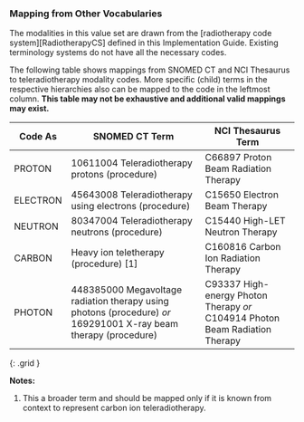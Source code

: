 ### Mapping from Other Vocabularies

The modalities in this value set are drawn from the [radiotherapy code system][RadiotherapyCS] defined in this Implementation Guide. Existing terminology systems do not have all the necessary codes.

The following table shows mappings from SNOMED CT and NCI Thesaurus to teleradiotherapy modality codes. More specific (child) terms in the respective hierarchies also can be mapped to the code in the leftmost column. **This table may not be exhaustive and additional valid mappings may exist.**

| **Code As**    | **SNOMED CT Term**             | **NCI Thesaurus Term**            |
| ---------------|--------------------------------|-----------------------------------|
| PROTON    | 10611004 Teleradiotherapy protons (procedure) | C66897 Proton Beam Radiation Therapy |
| ELECTRON  | 45643008 Teleradiotherapy using electrons (procedure) | C15650 Electron Beam Therapy |
| NEUTRON   | 80347004 Teleradiotherapy neutrons (procedure) | C15440 High-LET Neutron Therapy |
| CARBON    | Heavy ion teletherapy (procedure) [1] | C160816 Carbon Ion Radiation Therapy |
| PHOTON    | 448385000 Megavoltage radiation therapy using photons (procedure) _or_ 169291001 X-ray beam therapy (procedure) | C93337 High-energy Photon Therapy _or_ C104914 Photon Beam Radiation Therapy |
{: .grid }

**Notes:**

1. This a broader term and should be mapped only if it is known from context to represent carbon ion teleradiotherapy.

